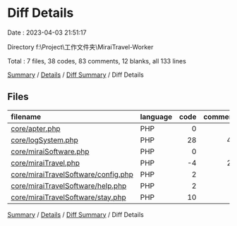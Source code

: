 # Diff Details

Date : 2023-04-03 21:51:17

Directory f:\\Project\\工作文件夹\\MiraiTravel-Worker

Total : 7 files,  38 codes, 83 comments, 12 blanks, all 133 lines

[Summary](results.md) / [Details](details.md) / [Diff Summary](diff.md) / Diff Details

## Files
| filename | language | code | comment | blank | total |
| :--- | :--- | ---: | ---: | ---: | ---: |
| [core/apter.php](/core/apter.php) | PHP | 0 | 3 | -1 | 2 |
| [core/logSystem.php](/core/logSystem.php) | PHP | 28 | 47 | 11 | 86 |
| [core/miraiSoftware.php](/core/miraiSoftware.php) | PHP | 0 | 6 | 0 | 6 |
| [core/miraiTravel.php](/core/miraiTravel.php) | PHP | -4 | 25 | 1 | 22 |
| [core/miraiTravelSoftware/config.php](/core/miraiTravelSoftware/config.php) | PHP | 2 | 0 | 0 | 2 |
| [core/miraiTravelSoftware/help.php](/core/miraiTravelSoftware/help.php) | PHP | 2 | 0 | 0 | 2 |
| [core/miraiTravelSoftware/stay.php](/core/miraiTravelSoftware/stay.php) | PHP | 10 | 2 | 1 | 13 |

[Summary](results.md) / [Details](details.md) / [Diff Summary](diff.md) / Diff Details